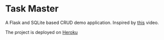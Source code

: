# Task Master
A Flask and SQLite based CRUD demo application. Inspired by [this](https://www.youtube.com/watch?v=Z1RJmh_OqeA) video.

The project is deployed on [Heroku](https://task-master-ruszkipista.herokuapp.com/)